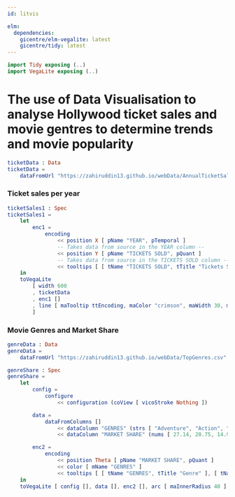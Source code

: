 ```yaml
---
id: litvis

elm:
  dependencies:
    gicentre/elm-vegalite: latest
    gicentre/tidy: latest
---
```


```elm {l=hidden}
import Tidy exposing (..)
import VegaLite exposing (..)
```

# The use of Data Visualisation to analyse Hollywood ticket sales and movie gentres to determine trends and movie popularity

```elm {l=hidden}
ticketData : Data
ticketData =
    dataFromUrl "https://zahiruddin13.github.io/webData/AnnualTicketSales1.csv" []
```

### Ticket sales per year

```elm {v interactive highlight = 13}
ticketSales1 : Spec
ticketSales1 =
    let
        enc1 =
            encoding
                << position X [ pName "YEAR", pTemporal ]
                -- Takes data from source in the YEAR column --
                << position Y [ pName "TICKETS SOLD", pQuant ]
                -- Takes data from source in the TICKETS SOLD column --
                << tooltips [ [ tName "TICKETS SOLD", tTitle "Tickets Sold" ], [ tName "AVERAGE TICKET PRICE", tTitle "Average Ticket Price" ] ]
    in
    toVegaLite
        [ width 600
        , ticketData
        , enc1 []
        , line [ maTooltip ttEncoding, maColor "crimson", maWidth 30, maPoint (pmMarker [ maColor "red" ]) ]
        ]
```

### Movie Genres and Market Share

```elm {l=hidden}
genreData : Data
genreData =
    dataFromUrl "https://zahiruddin13.github.io/webData/TopGenres.csv" []
```

```elm {v interactive highlight = 13}
genreShare : Spec
genreShare =
    let
        config =
            configure
                << configuration (coView [ vicoStroke Nothing ])

        data =
            dataFromColumns []
                << dataColumn "GENRES" (strs [ "Adventure", "Action", "Drama", "Comedy", "Thriller/Suspense", "Horror", "Romantic Comedy", "Musical", "Documentary", "Black Comedy" ])
                << dataColumn "MARKET SHARE" (nums [ 27.14, 20.75, 14.97, 14.17, 8.33, 5.65, 4.41, 1.81, 1.06, 0.92 ])

        enc2 =
            encoding
                << position Theta [ pName "MARKET SHARE", pQuant ]
                << color [ mName "GENRES" ]
                << tooltips [ [ tName "GENRES", tTitle "Genre" ], [ tName "MARKET SHARE", tTitle "Market Share" ], [ tName "MOVIES", tTitle "Number of Movies" ] ]
    in
    toVegaLite [ config [], data [], enc2 [], arc [ maInnerRadius 40 ] ]
```
